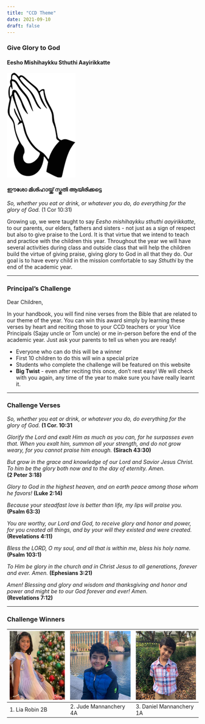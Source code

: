 ```yaml
---
title: "CCD Theme"
date: 2021-09-10
draft: false
---
```


### **Give Glory to God**

#### Eesho Mishihaykku Sthuthi Aayirikkatte

<img src="/img/sthuthi.jpg" width="180" width="100%" height="auto">
<p></p>

#### ഈശോ മിശിഹായ്ക്ക് സ്തുതി ആയിരിക്കട്ടെ

*So, whether you eat or drink, or whatever you do, do everything for the glory of God.* (1 Cor 10:31)

Growing up, we were taught to say *Eesho mishihaykku sthuthi aayirikkatte*, to our parents, our elders, fathers and sisters - not just as a sign of respect but also to give praise to the Lord. It is that virtue that we intend to teach and practice with the children this year. Throughout the year we will have several activities during class and outside class that will help the children build the virtue of giving praise, giving glory to God in all that they do. Our goal is to have every child in the mission comfortable to say *Sthuthi* by the end of the academic year.

---
###  Principal’s Challenge

Dear Children,

In your handbook, you will find nine verses from the Bible that are related to our theme of the year. You can win this award simply by learning these verses by heart and reciting those to your CCD teachers or your Vice Principals (Sajay uncle or Tom uncle) or me in-person before the end of the academic year. Just ask your parents to tell us when you are ready!
 
* Everyone who can do this will be a winner
* First 10 children to do this will win a special prize
* Students who complete the challenge will be featured on this website
* **Big Twist** - even after reciting this once, don’t rest easy! We will check with you again, any time of the year to make sure you have really learnt it. 

---

### Challenge Verses

*So, whether you eat or drink, or whatever you do, do everything for the glory of God.*
**(1 Cor. 10:31**

*Glorify the Lord and exalt Him as much as you can, for he surpasses even that.*
*When you exalt him, summon all your strength, and do not grow weary, for you cannot praise him enough.*
**(Sirach 43:30)**

*But grow in the grace and knowledge of our Lord and Savior Jesus Christ. To him be the glory both now and to the day of eternity. Amen.*  
**(2 Peter 3:18)**

*Glory to God in the highest heaven,*
*and on earth peace among those whom he favors!*
**(Luke 2:14)**

*Because your steadfast love is better than life, my lips will praise you.*
**(Psalm 63:3)**

*You are worthy, our Lord and God, to receive glory and honor and power,*
*for you created all things, and by your will they existed and were created.*
**(Revelations 4:11)**

*Bless the LORD, O my soul, and all that is within me, bless his holy name.*
**(Psalm 103:1)**

*To Him be glory in the church and in Christ Jesus to all generations, forever and ever. Amen.*
**(Ephesians 3:21)**

*Amen! Blessing and glory and wisdom and thanksgiving and honor and power and might be to our God forever and ever! Amen.*  
**(Revelations 7:12)**

---

### Challenge Winners

| <img src="/img/PrincipleChallengeWinners/IMG-20240104-WA0004 (1).jpg" width="180" width="100%" height="180"> |<img src="/img/PrincipleChallengeWinners/IMG-20240121-WA0010 (1).jpg" width="180" width="100%" height="180">|<img src="/img/PrincipleChallengeWinners/IMG-20240121-WA0011 (1).jpg" width="180" width="100%" height="180"> |
| ------------- | ------------- | ------------- |
| 1. Lia Robin 2B  |  2. Jude Mannanchery 4A  |  3. Daniel Mannanchery 1A |
